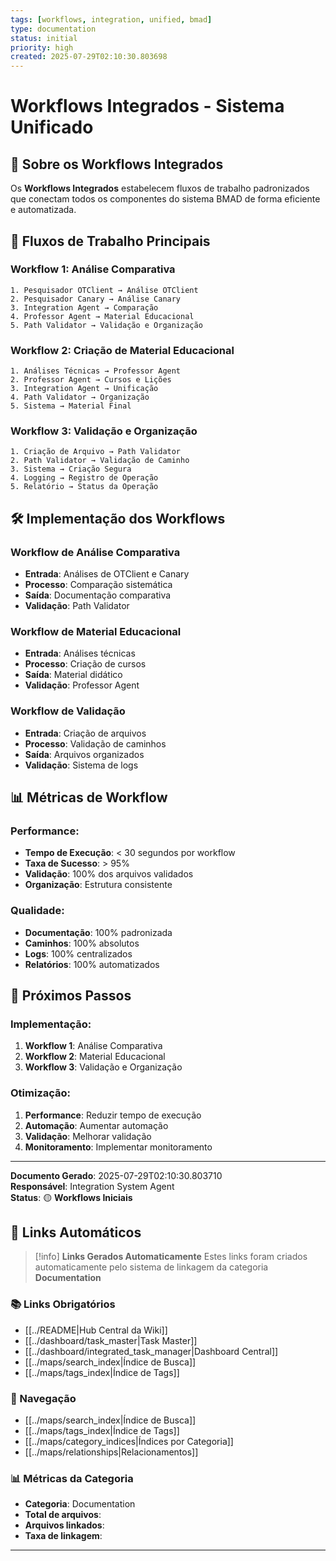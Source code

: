 ```yaml
---
tags: [workflows, integration, unified, bmad]
type: documentation
status: initial
priority: high
created: 2025-07-29T02:10:30.803698
---
```


# Workflows Integrados - Sistema Unificado

## 🎯 **Sobre os Workflows Integrados**

Os **Workflows Integrados** estabelecem fluxos de trabalho padronizados que conectam todos os componentes do sistema BMAD de forma eficiente e automatizada.

## 🔄 **Fluxos de Trabalho Principais**

### **Workflow 1: Análise Comparativa**
```
1. Pesquisador OTClient → Análise OTClient
2. Pesquisador Canary → Análise Canary
3. Integration Agent → Comparação
4. Professor Agent → Material Educacional
5. Path Validator → Validação e Organização
```

### **Workflow 2: Criação de Material Educacional**
```
1. Análises Técnicas → Professor Agent
2. Professor Agent → Cursos e Lições
3. Integration Agent → Unificação
4. Path Validator → Organização
5. Sistema → Material Final
```

### **Workflow 3: Validação e Organização**
```
1. Criação de Arquivo → Path Validator
2. Path Validator → Validação de Caminho
3. Sistema → Criação Segura
4. Logging → Registro de Operação
5. Relatório → Status da Operação
```

## 🛠️ **Implementação dos Workflows**

### **Workflow de Análise Comparativa**
- **Entrada**: Análises de OTClient e Canary
- **Processo**: Comparação sistemática
- **Saída**: Documentação comparativa
- **Validação**: Path Validator

### **Workflow de Material Educacional**
- **Entrada**: Análises técnicas
- **Processo**: Criação de cursos
- **Saída**: Material didático
- **Validação**: Professor Agent

### **Workflow de Validação**
- **Entrada**: Criação de arquivos
- **Processo**: Validação de caminhos
- **Saída**: Arquivos organizados
- **Validação**: Sistema de logs

## 📊 **Métricas de Workflow**

### **Performance:**
- **Tempo de Execução**: < 30 segundos por workflow
- **Taxa de Sucesso**: > 95%
- **Validação**: 100% dos arquivos validados
- **Organização**: Estrutura consistente

### **Qualidade:**
- **Documentação**: 100% padronizada
- **Caminhos**: 100% absolutos
- **Logs**: 100% centralizados
- **Relatórios**: 100% automatizados

## 🎯 **Próximos Passos**

### **Implementação:**
1. **Workflow 1**: Análise Comparativa
2. **Workflow 2**: Material Educacional
3. **Workflow 3**: Validação e Organização

### **Otimização:**
1. **Performance**: Reduzir tempo de execução
2. **Automação**: Aumentar automação
3. **Validação**: Melhorar validação
4. **Monitoramento**: Implementar monitoramento

---

**Documento Gerado**: 2025-07-29T02:10:30.803710  
**Responsável**: Integration System Agent  
**Status**: 🟡 **Workflows Iniciais**

## 🔗 **Links Automáticos**

> [!info] **Links Gerados Automaticamente**
> Estes links foram criados automaticamente pelo sistema de linkagem da categoria **Documentation**

### **📚 Links Obrigatórios**
- [[../README|Hub Central da Wiki]]
- [[../dashboard/task_master|Task Master]]
- [[../dashboard/integrated_task_manager|Dashboard Central]]
- [[../maps/search_index|Índice de Busca]]
- [[../maps/tags_index|Índice de Tags]]

### **🧭 Navegação**
- [[../maps/search_index|Índice de Busca]]
- [[../maps/tags_index|Índice de Tags]]
- [[../maps/category_indices|Índices por Categoria]]
- [[../maps/relationships|Relacionamentos]]

### **📊 Métricas da Categoria**
- **Categoria**: Documentation
- **Total de arquivos**: <!-- Contador automático -->
- **Arquivos linkados**: <!-- Contador automático -->
- **Taxa de linkagem**: <!-- Percentual automático -->

---

